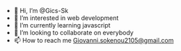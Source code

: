- 👋 Hi, I’m @Gics-Sk
- 👀 I’m interested in web development
- 🌱 I’m currently learning javascript
- 💞️ I’m looking to collaborate on everybody
- 📫 How to reach me Giovanni.sokenou2105@gmail.com

<!---
Gics-Sk/Gics-Sk is a ✨ special ✨ repository because its `README.md` (this file) appears on your GitHub profile.
You can click the Preview link to take a look at your changes.
--->
